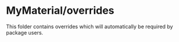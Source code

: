 # MyMaterial/overrides

This folder contains overrides which will automatically be required by package users.
